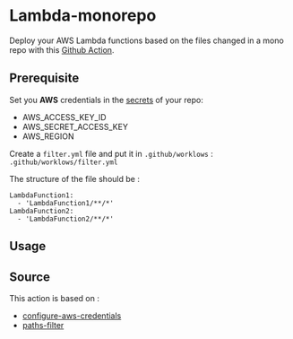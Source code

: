 # Lambda-monorepo

Deploy your AWS Lambda functions based on the files changed in a mono repo with this [Github Action](https://github.com/features/actions).

## Prerequisite
Set you <b>AWS</b> credentials in the [secrets](https://docs.github.com/en/actions/configuring-and-managing-workflows/creating-and-storing-encrypted-secrets) of your repo: 
- AWS_ACCESS_KEY_ID
- AWS_SECRET_ACCESS_KEY
- AWS_REGION

Create a `filter.yml` file and put it in `.github/worklows` : `.github/worklows/filter.yml`

The structure of the file should be :
```
LambdaFunction1:
  - 'LambdaFunction1/**/*'
LambdaFunction2:
  - 'LambdaFunction2/**/*'
```

## Usage

## Source

This action is based on : 
- [configure-aws-credentials](https://github.com/aws-actions/configure-aws-credentials)
- [paths-filter](https://github.com/dorny/paths-filter)